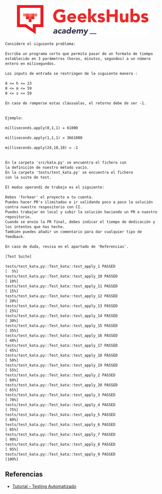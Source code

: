 <p align="center">
    <img src="https://github.com/GeeksHubsAcademy/2020-geekshubs-media/blob/master/image/logo.png" >	
</p>


    Considere el siguiente problema:

    Escriba un programa corto que permita pasar de un formato de tiempo establecido en 3 parámetros (horas, minutos, segundos) a un número entero en milisegundos.
    
    Los inputs de entrada se restringen de la siguiente manera :

	0 <= h <= 23
	0 <= m <= 59
	0 <= s <= 59
	
	En caso de romperse estas cláusualas, el retorno debe de ser -1.

	
    Ejemplo:

	milliseconds.apply(0,1,1) = 61000
    
	milliseconds.apply(1,1,1) = 3661000

	milliseconds.apply(24,10,10) = -1


    En la carpeta 'src/kata.py' se encuentra el fichero con 
    la definición de nuestro método vacío.
    En la carpeta 'tests/test_kata.py' se encuentra el fichero
    con la suite de test.
    
    El modus operandi de trabajo es el siguiente:
    
    Debes 'forkear' el proyecto a tu cuenta.
    Puedes hacer PR's ilimitadas e ir validando poco a poco la solución contra nuestro respositorio con CI.
    Puedes trabajar en local y subir la solución haciendo un PR a nuestro repositorio.
    Cuando se envíe la PR final, debes indicar el tiempo de dedicación y los intentos que has hecho.
    También puedes añadir un comentario para dar cualquier tipo de feedback.
    
    En caso de duda, revisa en el apartado de 'Referencias'.

    [Test Suite]

    tests/test_kata.py::Test_kata::test_apply_1 PASSED                       [  5%]
    tests/test_kata.py::Test_kata::test_apply_10 PASSED                      [ 10%]
    tests/test_kata.py::Test_kata::test_apply_11 PASSED                      [ 15%]
    tests/test_kata.py::Test_kata::test_apply_12 PASSED                      [ 20%]
    tests/test_kata.py::Test_kata::test_apply_13 PASSED                      [ 25%]
    tests/test_kata.py::Test_kata::test_apply_14 PASSED                      [ 30%]
    tests/test_kata.py::Test_kata::test_apply_15 PASSED                      [ 35%]
    tests/test_kata.py::Test_kata::test_apply_16 PASSED                      [ 40%]
    tests/test_kata.py::Test_kata::test_apply_17 PASSED                      [ 45%]
    tests/test_kata.py::Test_kata::test_apply_18 PASSED                      [ 50%]
    tests/test_kata.py::Test_kata::test_apply_19 PASSED                      [ 55%]
    tests/test_kata.py::Test_kata::test_apply_2 PASSED                       [ 60%]
    tests/test_kata.py::Test_kata::test_apply_20 PASSED                      [ 65%]
    tests/test_kata.py::Test_kata::test_apply_3 PASSED                       [ 70%]
    tests/test_kata.py::Test_kata::test_apply_4 PASSED                       [ 75%]
    tests/test_kata.py::Test_kata::test_apply_5 PASSED                       [ 80%]
    tests/test_kata.py::Test_kata::test_apply_6 PASSED                       [ 85%]
    tests/test_kata.py::Test_kata::test_apply_7 PASSED                       [ 90%]
    tests/test_kata.py::Test_kata::test_apply_8 PASSED                       [ 95%]
    tests/test_kata.py::Test_kata::test_apply_9 PASSED                       [100%]

## Referencias

* [Tutorial - Testing Automatizado](https://github.com/GeeksHubsAcademy/2020-js-vanilla-testing-FFFF/blob/master/README.md)
